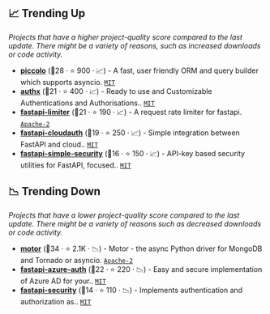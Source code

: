 ## 📈 Trending Up

_Projects that have a higher project-quality score compared to the last update. There might be a variety of reasons, such as increased downloads or code activity._

- <b><a href="https://github.com/piccolo-orm/piccolo">piccolo</a></b> (🥉28 ·  ⭐ 900 · 📈) - A fast, user friendly ORM and query builder which supports asyncio. <code><a href="http://bit.ly/34MBwT8">MIT</a></code>
- <b><a href="https://github.com/yezz123/authx">authx</a></b> (🥈21 ·  ⭐ 400 · 📈) - Ready to use and Customizable Authentications and Authorisations.. <code><a href="http://bit.ly/34MBwT8">MIT</a></code>
- <b><a href="https://github.com/long2ice/fastapi-limiter">fastapi-limiter</a></b> (🥇21 ·  ⭐ 190 · 📈) - A request rate limiter for fastapi. <code><a href="http://bit.ly/3nYMfla">Apache-2</a></code>
- <b><a href="https://github.com/tokusumi/fastapi-cloudauth">fastapi-cloudauth</a></b> (🥉19 ·  ⭐ 250 · 📈) - Simple integration between FastAPI and cloud.. <code><a href="http://bit.ly/34MBwT8">MIT</a></code>
- <b><a href="https://github.com/mrtolkien/fastapi_simple_security">fastapi-simple-security</a></b> (🥉16 ·  ⭐ 150 · 📈) - API-key based security utilities for FastAPI, focused.. <code><a href="http://bit.ly/34MBwT8">MIT</a></code>

## 📉 Trending Down

_Projects that have a lower project-quality score compared to the last update. There might be a variety of reasons such as decreased downloads or code activity._

- <b><a href="https://github.com/mongodb/motor">motor</a></b> (🥈34 ·  ⭐ 2.1K · 📉) - Motor - the async Python driver for MongoDB and Tornado or asyncio. <code><a href="http://bit.ly/3nYMfla">Apache-2</a></code>
- <b><a href="https://github.com/Intility/fastapi-azure-auth">fastapi-azure-auth</a></b> (🥈22 ·  ⭐ 220 · 📉) - Easy and secure implementation of Azure AD for your.. <code><a href="http://bit.ly/34MBwT8">MIT</a></code>
- <b><a href="https://github.com/jacobsvante/fastapi-security">fastapi-security</a></b> (🥉14 ·  ⭐ 110 · 📉) - Implements authentication and authorization as.. <code><a href="http://bit.ly/34MBwT8">MIT</a></code>

